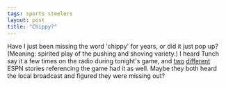 ```yaml
---
tags: sports steelers
layout: post
title: "Chippy?"
---
```




Have I just been missing the word 'chippy' for years, or did it just pop up? (Meaning: spirited play of the pushing and shoving variety.) I heard Tunch say it a few times on the radio during tonight's game, and <a href="http://sports.espn.go.com/nfl/playoffs05/columns/story?columnist=clayton_john&id=2284955">two</a> <a href="http://sports.espn.go.com/nfl/playoffs05/columns/story?columnist=jackson_tom&id=2285183">different</a> ESPN stories referencing the game had it as well. Maybe they both heard the local broadcast and figured they were missing out?



